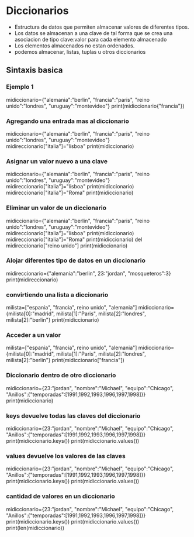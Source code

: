 # Diccionarios

* Estructura de datos que permiten almacenar valores de diferentes tipos.
* Los datos se almacenan a una clave de tal forma que se crea una asociacion de tipo clave:valor para cada elemento almacenado
* Los elementos almacenados no estan ordenados.
* podemos almacenar, listas, tuplas u otros diccionarios

## Sintaxis basica

### Ejemplo 1

midiccionario={"alemania":"berlin", "francia":"paris", "reino unido":"londres", "uruguay":"montevideo"}
print(midiccionario{"francia"})

### Agregando una entrada mas al diccionario

midiccionario={"alemania":"berlin", "francia":"paris", "reino unido":"londres", "uruguay":"montevideo"}
midireccionario["italia"]="lisboa"
print(midiccionario)

### Asignar un valor nuevo a una clave

midiccionario={"alemania":"berlin", "francia":"paris", "reino unido":"londres", "uruguay":"montevideo"}
midireccionario["italia"]="lisboa"
print(midiccionario)
midireccionario["italia"]="Roma"
print(midiccionario)

### Eliminar un valor de un diccionario

midiccionario={"alemania":"berlin", "francia":"paris", "reino unido":"londres", "uruguay":"montevideo"}
midireccionario["italia"]="lisboa"
print(midiccionario)
midireccionario["italia"]="Roma"
print(midiccionario)
del midireccionario["reino unido"]
print(midiccionario)

### Alojar diferentes tipo de datos en un diccionario

midireccionario={"alemania":"berlin", 23:"jordan", "mosqueteros":3}
print(midireccionario)

### convirtiendo una lista a diccionario

milista=["espania", "francia", reino unido", "alemania"]
midiccionario={milista[0]:"madrid", milista[1]:"Paris", milista[2]:"londres", milista[2]:"berlin"}
print(midiccionario)

### Acceder a un valor

milista=["espania", "francia", reino unido", "alemania"]
midiccionario={milista[0]:"madrid", milista[1]:"Paris", milista[2]:"londres", milista[2]:"berlin"}
print(midiccionario["francia"])

### Diccionario dentro de otro diccionario

midiccionario={23:"jordan", "nombre":"Michael", "equipo":"Chicago", "Anillos":{"temporadas":[1991,1992,1993,1996,1997,1998]}}
print(midiccionario)

### keys devuelve todas las claves del diccionario

midiccionario={23:"jordan", "nombre":"Michael", "equipo":"Chicago", "Anillos":{"temporadas":[1991,1992,1993,1996,1997,1998]}}
print(midiccionario.keys())
print(midiccionario.values())

### values devuelve los valores de las claves

midiccionario={23:"jordan", "nombre":"Michael", "equipo":"Chicago", "Anillos":{"temporadas":[1991,1992,1993,1996,1997,1998]}}
print(midiccionario.keys())
print(midiccionario.values())

### cantidad de valores en un diccionario

midiccionario={23:"jordan", "nombre":"Michael", "equipo":"Chicago", "Anillos":{"temporadas":[1991,1992,1993,1996,1997,1998]}}
print(midiccionario.keys())
print(midiccionario.values())
print(len(midiccionario))

